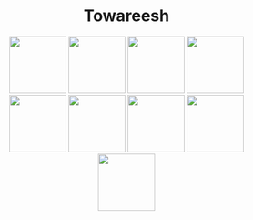 <div id="content" align="center">
  <h1>Towareesh</h1>
</div>
<div id="header" align="center">
  <img src="https://media.giphy.com/media/3o7qE8TcxvLxDGPBmM/giphy.gif" width="100"/>
  <img src="https://media.giphy.com/media/3o7qE8TcxvLxDGPBmM/giphy.gif" width="100"/>
  <img src="https://media.giphy.com/media/3o7qE8TcxvLxDGPBmM/giphy.gif" width="100"/>
  <img src="https://media.giphy.com/media/3o7qE8TcxvLxDGPBmM/giphy.gif" width="100"/>
  <img src="https://media.giphy.com/media/3o7qE8TcxvLxDGPBmM/giphy.gif" width="100"/>
  <img src="https://media.giphy.com/media/3o7qE8TcxvLxDGPBmM/giphy.gif" width="100"/>
  <img src="https://media.giphy.com/media/3o7qE8TcxvLxDGPBmM/giphy.gif" width="100"/>
  <img src="https://media.giphy.com/media/3o7qE8TcxvLxDGPBmM/giphy.gif" width="100"/>
  <img src="https://media.giphy.com/media/3o7qE8TcxvLxDGPBmM/giphy.gif" width="100"/>
</div>

